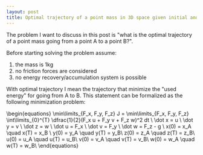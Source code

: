 ```yaml
---
layout: post
title: Optimal trajectory of a point mass in 3D space given initial and final position and velocity
---
```


The problem I want to discuss in this post is "what is the optimal trajectory of a point mass going from a point A to a point B?".

Before starting solving the problem assume:
1. the mass is 1kg
1. no friction forces are considered
2. no energy recovery/accumulation system is possible

With optimal trajectory I mean the trajectory that minimize the "used energy" for going from A to B.
This statement can be formalized as the following minimization problem:

  \begin{equations}
    \min\limits_{F_x, F_y, F_z} J = \min\limits_{F_x, F_y, F_z} \int\limits_{0}^{T} \dfrac{1}{2}(F_x u + F_y v + F_z w)^2 dt \\
    \dot x = u \\
    \dot y = v \\
    \dot z = w \\
    \dot u = F_x \\
    \dot v = F_y \\
    \dot w = F_z - g \\
    x(0) = x_A \quad x(T) = x_B \\ 
    y(0) = y_A \quad y(T) = y_B\\
    z(0) = z_A \quad z(T) = z_B\\
    u(0) = u_A \quad u(T) = u_B\\
    v(0) = v_A \quad v(T) = v_B\\
    w(0) = w_A \quad w(T) = w_B\\
  \end{equations}

